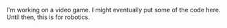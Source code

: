 I'm working on a video game. I might eventually put some of the code here. Until then, this is for robotics.
